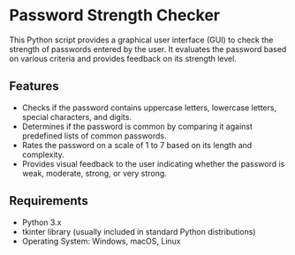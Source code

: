 # Password Strength Checker

This Python script provides a graphical user interface (GUI) to check the strength of passwords entered by the user. It evaluates the password based on various criteria and provides feedback on its strength level.

## Features

- Checks if the password contains uppercase letters, lowercase letters, special characters, and digits.
- Determines if the password is common by comparing it against predefined lists of common passwords.
- Rates the password on a scale of 1 to 7 based on its length and complexity.
- Provides visual feedback to the user indicating whether the password is weak, moderate, strong, or very strong.




## Requirements

- Python 3.x
- tkinter library (usually included in standard Python distributions)
- Operating System: Windows, macOS, Linux


